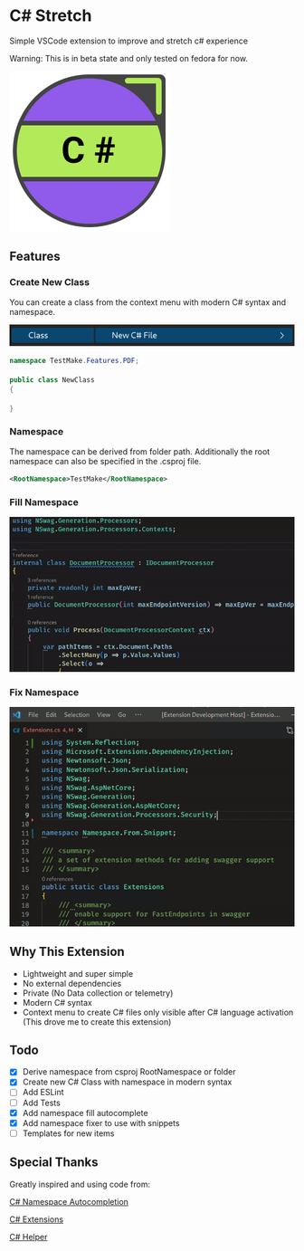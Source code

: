 # C# Stretch

Simple VSCode extension to improve and stretch c# experience

Warning: This is in beta state and only tested on fedora for now.

![C# Stretch logo](/assets/logo.png "C# Stretch logo")

## Features

### Create New Class

You can create a class from the context menu with modern C# syntax and namespace.

![Screenshot](/assets/screenshot.png "Screenshot")

```csharp
namespace TestMake.Features.PDF;

public class NewClass
{
    
}
```

### Namespace

The namespace can be derived from folder path.
Additionally the root namespace can also be specified in the .csproj file.

```xml
<RootNamespace>TestMake</RootNamespace>
```

### Fill Namespace

![Example](assets/fill.gif)

### Fix Namespace

![Example](assets/fix.gif)

## Why This Extension

- Lightweight and super simple
- No external dependencies
- Private (No Data collection or telemetry)
- Modern C# syntax
- Context menu to create C# files only visible after C# language activation (This drove me to create this extension)

## Todo

- [x] Derive namespace from csproj RootNamespace or folder
- [x] Create new C# Class with namespace in modern syntax
- [ ] Add ESLint
- [ ] Add Tests
- [x] Add namespace fill autocomplete
- [x] Add namespace fixer to use with snippets
- [ ] Templates for new items

## Special Thanks

Greatly inspired and using code from:

[C# Namespace Autocompletion](https://github.com/AdrianWilczynski/NamespaceAutocompletion)

[C# Extensions](https://github.com/kreativjos/csharpextensions)

[C# Helper](https://github.com/sharklasers996/csharp-helper)
